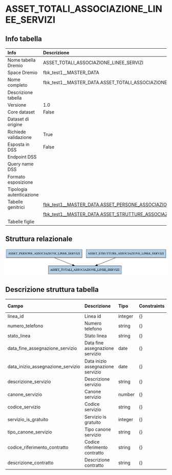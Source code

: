 # ASSET_TOTALI_ASSOCIAZIONE_LINEE_SERVIZI

## Info tabella

| Info                     | Descrizione                                                                                                                                                       |
|:-------------------------|:------------------------------------------------------------------------------------------------------------------------------------------------------------------|
| Nome tabella Dremio      | ASSET_TOTALI_ASSOCIAZIONE_LINEE_SERVIZI                                                                                                                           |
| Space Dremio             | fbk_test1__MASTER_DATA                                                                                                                                            |
| Nome completo            | fbk_test1__MASTER_DATA.ASSET_TOTALI_ASSOCIAZIONE_LINEE_SERVIZI                                                                                                    |
| Descrizione tabella      |                                                                                                                                                                   |
| Versione                 | 1.0                                                                                                                                                               |
| Core dataset             | False                                                                                                                                                             |
| Dataset di origine       |                                                                                                                                                                   |
| Richiede validazione     | True                                                                                                                                                              |
| Esposta in DSS           | False                                                                                                                                                             |
| Endpoint DSS             |                                                                                                                                                                   |
| Query name DSS           |                                                                                                                                                                   |
| Formato esposizione      |                                                                                                                                                                   |
| Tipologia autenticazione |                                                                                                                                                                   |
| Tabelle genitrici        | [fbk_test1__MASTER_DATA.ASSET_PERSONE_ASSOCIAZIONE_LINEE_SERVIZI](/Documentation/fbk_test1__MASTER_DATA/ASSET_PERSONE_ASSOCIAZIONE_LINEE_SERVIZI/markdown.md)     |
|                          | [fbk_test1__MASTER_DATA.ASSET_STRUTTURE_ASSOCIAZIONE_LINEE_SERVIZI](/Documentation/fbk_test1__MASTER_DATA/ASSET_STRUTTURE_ASSOCIAZIONE_LINEE_SERVIZI/markdown.md) |
| Tabelle figlie           |                                                                                                                                                                   |

## Struttura relazionale

![ASSET_TOTALI_ASSOCIAZIONE_LINEE_SERVIZI](./graph_png.png)

## Descrizione struttura tabella

| Campo                             | Descrizione                       | Tipo    | Constraints   | Linked data   | errors   |
|:----------------------------------|:----------------------------------|:--------|:--------------|:--------------|:---------|
| linea_id                          | Linea id                          | integer | {}            |               | {}       |
| numero_telefono                   | Numero telefono                   | string  | {}            |               | {}       |
| stato_linea                       | Stato linea                       | string  | {}            |               | {}       |
| data_fine_assegnazione_servizio   | Data fine assegnazione servizio   | date    | {}            |               | {}       |
| data_inizio_assegnazione_servizio | Data inizio assegnazione servizio | date    | {}            |               | {}       |
| descrizione_servizio              | Descrizione servizio              | string  | {}            |               | {}       |
| canone_servizio                   | Canone servizio                   | number  | {}            |               | {}       |
| codice_servizio                   | Codice servizio                   | string  | {}            |               | {}       |
| servizio_is_gratuito              | Servizio is gratuito              | integer | {}            |               | {}       |
| tipo_canone_servizio              | Tipo canone servizio              | string  | {}            |               | {}       |
| codice_riferimento_contratto      | Codice riferimento contratto      | string  | {}            |               | {}       |
| descrizione_contratto             | Descrizione contratto             | string  | {}            |               | {}       |
